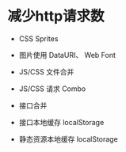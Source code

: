# 减少http请求数

- CSS Sprites

- 图片使用 DataURI、 Web Font

- JS/CSS 文件合并

- JS/CSS 请求 Combo

- 接口合并

- 接口本地缓存      localStorage

- 静态资源本地缓存   localStorage


